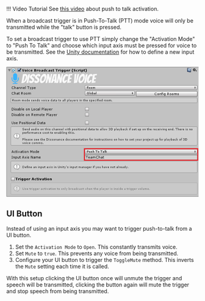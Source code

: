 !!! Video Tutorial
    See [this video](https://www.youtube.com/watch?v=Kz7qM6XditI) about push to talk activation.

When a broadcast trigger is in Push-To-Talk (PTT) mode voice will only be transmitted while the "talk" button is pressed.

To set a broadcast trigger to use PTT simply change the "Activation Mode" to "Push To Talk" and choose which input axis must be pressed for voice to be transmitted. See the [Unity documentation](https://docs.unity3d.com/Manual/class-InputManager.html) for how to define a new input axis.

![A Voice Broadcast Trigger with Push To Talk](../images/VoiceBroadcastTrigger_PTT.png)

## UI Button

Instead of using an input axis you may want to trigger push-to-talk from a UI button.

1. Set the `Activation Mode` to `Open`. This constantly transmits voice.
2. Set `Mute` to `true`. This prevents any voice from being transmitted.
3. Configure your UI button to trigger the `ToggleMute` method. This inverts the `Mute` setting each time it is called.

With this setup clicking the UI button once will unmute the trigger and speech will be transmitted, clicking the button again will mute the trigger and stop speech from being transmitted.